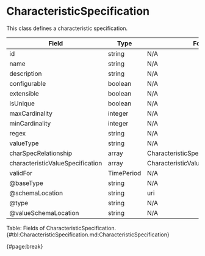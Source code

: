 <!--
    ATTENTION: This file was generated via gradle!
               Do NOT manually edit this file! Any such changes will be overwritten!
-->

# CharacteristicSpecification

This class defines a characteristic specification.

| Field | Type | Format | Required |
| ------- | ------- | ------- | --- |
| id | string | N/A | No |
| name | string | N/A | No |
| description | string | N/A | No |
| configurable | boolean | N/A | No |
| extensible | boolean | N/A | No |
| isUnique | boolean | N/A | No |
| maxCardinality | integer | N/A | No |
| minCardinality | integer | N/A | No |
| regex | string | N/A | No |
| valueType | string | N/A | No |
| charSpecRelationship | array | CharacteristicSpecificationRelationship | No |
| characteristicValueSpecification | array | CharacteristicValueSpecification | No |
| validFor | TimePeriod | N/A | No |
| @baseType | string | N/A | No |
| @schemaLocation | string | uri | No |
| @type | string | N/A | No |
| @valueSchemaLocation | string | N/A | No |

Table: Fields of CharacteristicSpecification. {#tbl:CharacteristicSpecification.md:CharacteristicSpecification}

{#page:break}
